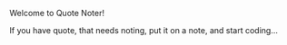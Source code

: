 Welcome to Quote Noter!

If you have quote,
that needs noting,
put it on a note,
and start coding...

